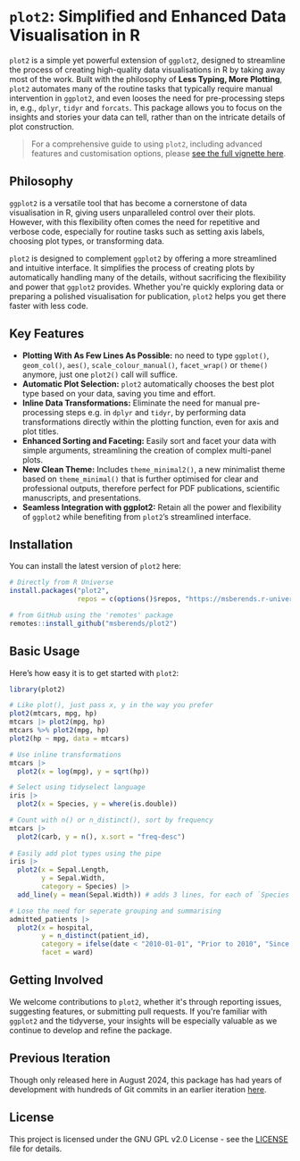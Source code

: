 # `plot2`: Simplified and Enhanced Data Visualisation in R

`plot2` is a simple yet powerful extension of `ggplot2`, designed to streamline the process of creating high-quality data visualisations in R by taking away most of the work. Built with the philosophy of **Less Typing, More Plotting**, `plot2` automates many of the routine tasks that typically require manual intervention in `ggplot2`, and even looses the need for pre-processing steps in, e.g., `dplyr`, `tidyr` and `forcats`. This package allows you to focus on the insights and stories your data can tell, rather than on the intricate details of plot construction.

> For a comprehensive guide to using `plot2`, including advanced features and customisation options, please [see the full vignette here](https://msberends.github.io/plot2/articles/plot2.html).

## Philosophy

`ggplot2` is a versatile tool that has become a cornerstone of data visualisation in R, giving users unparalleled control over their plots. However, with this flexibility often comes the need for repetitive and verbose code, especially for routine tasks such as setting axis labels, choosing plot types, or transforming data.

`plot2` is designed to complement `ggplot2` by offering a more streamlined and intuitive interface. It simplifies the process of creating plots by automatically handling many of the details, without sacrificing the flexibility and power that `ggplot2` provides. Whether you're quickly exploring data or preparing a polished visualisation for publication, `plot2` helps you get there faster with less code.

## Key Features

- **Plotting With As Few Lines As Possible:** no need to type `ggplot()`, `geom_col()`, `aes()`, `scale_colour_manual()`, `facet_wrap()` or `theme()` anymore, just one `plot2()` call will suffice.
- **Automatic Plot Selection:** `plot2` automatically chooses the best plot type based on your data, saving you time and effort.
- **Inline Data Transformations:** Eliminate the need for manual pre-processing steps e.g. in `dplyr` and `tidyr`, by performing data transformations directly within the plotting function, even for axis and plot titles.
- **Enhanced Sorting and Faceting:** Easily sort and facet your data with simple arguments, streamlining the creation of complex multi-panel plots.
- **New Clean Theme:** Includes `theme_minimal2()`, a new minimalist theme based on `theme_minimal()` that is further optimised for clear and professional outputs, therefore perfect for PDF publications, scientific manuscripts, and presentations.
- **Seamless Integration with ggplot2:** Retain all the power and flexibility of `ggplot2` while benefiting from `plot2`’s streamlined interface.

## Installation

You can install the latest version of `plot2` here:

```r
# Directly from R Universe
install.packages("plot2",
                 repos = c(options()$repos, "https://msberends.r-universe.dev"))

# from GitHub using the 'remotes' package
remotes::install_github("msberends/plot2")
```

## Basic Usage

Here’s how easy it is to get started with `plot2`:

```r
library(plot2)

# Like plot(), just pass x, y in the way you prefer
plot2(mtcars, mpg, hp)
mtcars |> plot2(mpg, hp)
mtcars %>% plot2(mpg, hp)
plot2(hp ~ mpg, data = mtcars)

# Use inline transformations
mtcars |> 
  plot2(x = log(mpg), y = sqrt(hp))

# Select using tidyselect language
iris |>
  plot2(x = Species, y = where(is.double))

# Count with n() or n_distinct(), sort by frequency
mtcars |> 
  plot2(carb, y = n(), x.sort = "freq-desc")
  
# Easily add plot types using the pipe
iris |>
  plot2(x = Sepal.Length,
        y = Sepal.Width,
        category = Species) |>
  add_line(y = mean(Sepal.Width)) # adds 3 lines, for each of `Species`

# Lose the need for seperate grouping and summarising
admitted_patients |> 
  plot2(x = hospital,
        y = n_distinct(patient_id),
        category = ifelse(date < "2010-01-01", "Prior to 2010", "Since 2010"),
        facet = ward)
```

## Getting Involved

We welcome contributions to `plot2`, whether it's through reporting issues, suggesting features, or submitting pull requests. If you're familiar with `ggplot2` and the tidyverse, your insights will be especially valuable as we continue to develop and refine the package.

## Previous Iteration

Though only released here in August 2024, this package has had years of development with hundreds of Git commits in an earlier iteration [here](https://github.com/certe-medical-epidemiology/certeplot2).

## License

This project is licensed under the GNU GPL v2.0 License - see the [LICENSE](LICENSE.md) file for details.

